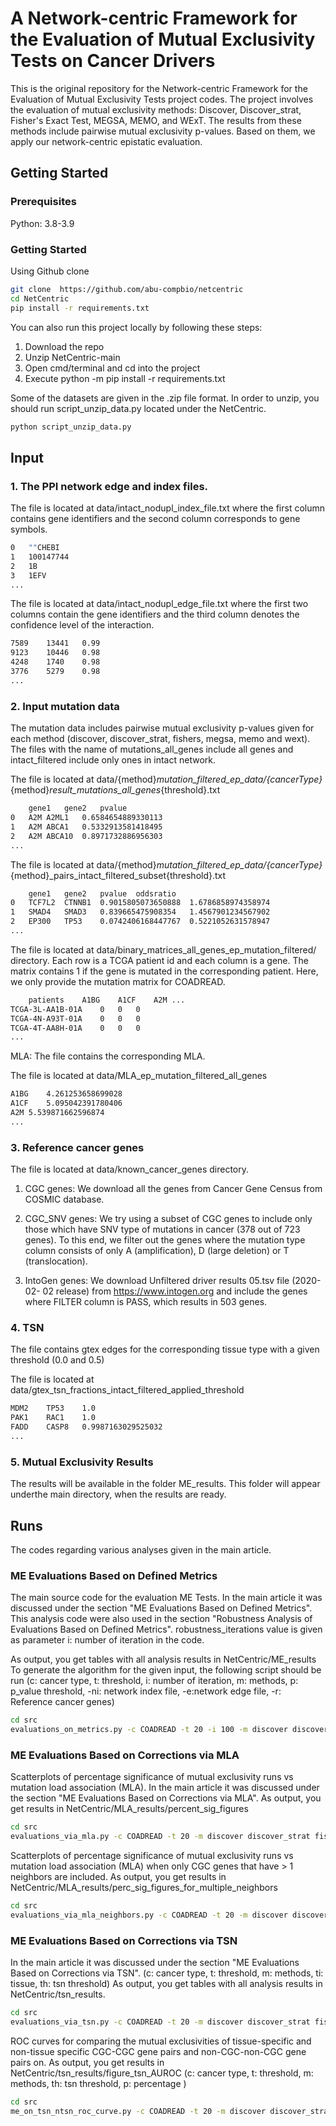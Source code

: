 # A Network-centric Framework for the Evaluation of Mutual Exclusivity Tests on Cancer Drivers

This is the original repository for the Network-centric Framework for the Evaluation of Mutual Exclusivity Tests project codes. The project involves the evaluation of mutual exclusivity methods: Discover, Discover_strat, Fisher's Exact Test, MEGSA, MEMO, and WExT. The results from these methods include pairwise mutual exclusivity p-values. Based on them, we apply our network-centric epistatic evaluation.


## Getting Started
### Prerequisites
Python: 3.8-3.9

### Getting Started

Using Github clone

```bash
git clone  https://github.com/abu-compbio/netcentric
cd NetCentric
pip install -r requirements.txt
```
You can also run this project locally by following these steps:
1. Download the repo
2. Unzip NetCentric-main
3. Open cmd/terminal and cd into the project
4. Execute python -m pip install -r requirements.txt

Some of the datasets are given in the .zip file format. In order to unzip, you should run script_unzip_data.py located under the NetCentric.

```bash
python script_unzip_data.py
```

## Input

### 1. The PPI network edge and index files. 

The file is located at data/intact_nodupl_index_file.txt where the first column contains gene identifiers and the second column corresponds to gene symbols.

```bash
0	""CHEBI
1	100147744
2	1B
3	1EFV
...
``` 
The file is located at data/intact_nodupl_edge_file.txt where the first two columns contain the gene identifiers and the third column denotes the confidence level of the interaction. 

```bash
7589	13441	0.99
9123	10446	0.98
4248	1740	0.98
3776	5279	0.98
...
``` 

### 2. Input mutation data

The mutation data includes pairwise mutual exclusivity p-values given for each method (discover, discover_strat, fishers, megsa, memo and wext).
The files with the name of mutations_all_genes include all genes and intact_filtered include only ones in intact network. 

The file is located at data/{method}_mutation_filtered_ep_data/{cancerType}_{method}_result_mutations_all_genes_{threshold}.txt
```bash
	gene1	gene2	pvalue
0	A2M	A2ML1	0.6584654889330113
1	A2M	ABCA1	0.5332913581418495
2	A2M	ABCA10	0.8971732886956303
...
``` 
The file is located at data/{method}_mutation_filtered_ep_data/{cancerType}_{method}_pairs_intact_filtered_subset{threshold}.txt

```bash
	gene1	gene2	pvalue	oddsratio
0	TCF7L2	CTNNB1	0.9015805073650888	1.6786858974358974
1	SMAD4	SMAD3	0.839665475908354	1.4567901234567902
2	EP300	TP53	0.0742406168447767	0.5221052631578947
...
``` 

The file is located at data/binary_matrices_all_genes_ep_mutation_filtered/ directory. Each row is a TCGA patient id and each column is a gene. The matrix contains 1 if the gene is mutated in the corresponding patient. Here, we only provide the mutation matrix  for COADREAD.

```bash
	patients	A1BG	A1CF	A2M ...
TCGA-3L-AA1B-01A	0	0	0
TCGA-4N-A93T-01A	0	0	0
TCGA-4T-AA8H-01A	0	0	0
...
``` 

MLA: The file contains the corresponding MLA.

The file is located at data/MLA_ep_mutation_filtered_all_genes

```bash
A1BG	4.261253658699028
A1CF	5.095042391780406
A2M	5.539871662596874
...
``` 

### 3. Reference cancer genes

The file is located at data/known_cancer_genes directory.

 1. CGC genes:
We download all the genes from Cancer Gene Census from COSMIC database.

 2. CGC_SNV genes:
We try using a subset of CGC genes to include only those which have SNV type of mutations in cancer (378 out of 723 genes). To this end, we filter out the genes where the mutation type column consists of only A (amplification), D (large deletion) or T (translocation). 

 3. IntoGen genes:
We download Unfiltered driver results 05.tsv file (2020-02- 02 release) from https://www.intogen.org and include the genes where FILTER column is PASS, which results in 503 genes.  


### 4. TSN

The file contains gtex edges for the corresponding tissue type with a given threshold (0.0 and 0.5)

The file is located at data/gtex_tsn_fractions_intact_filtered_applied_threshold

```bash
MDM2	TP53	1.0
PAK1	RAC1	1.0
FADD	CASP8	0.9987163029525032
...
``` 

### 5. Mutual Exclusivity Results

The results will be available in the folder ME_results. This folder will appear underthe main directory, when the results are ready.


## Runs

The codes regarding various analyses given in the main article.

### **ME Evaluations Based on Defined Metrics** 

The main source code for the evaluation ME Tests. In the main article it was discussed under the section "ME Evaluations Based on Defined Metrics".
This analysis code were also used in the section "Robustness Analysis of Evaluations Based on Defined Metrics". robustness_iterations value is given as parameter i: number of iteration in the code. 

As output, you get tables with all analysis results in NetCentric/ME_results
To generate the algorithm for the given input, the following script should be run 
(c: cancer type, t: threshold, i: number of iteration, m: methods, p: p_value threshold, -ni: network index file, -e:network edge file, -r: Reference cancer genes)

```bash
cd src
evaluations_on_metrics.py -c COADREAD -t 20 -i 100 -m discover discover_strat fishers megsa memo wext -p 0.05 -ni intact_nodupl_index_file.txt -e intact_nodupl_edge_file.txt -r Census_allFri_Apr_26_12_49_57_2019.tsv
``` 

### **ME Evaluations Based on Corrections via MLA**

Scatterplots of percentage significance of mutual exclusivity runs vs mutation load association (MLA). In the main article it was discussed under the section "ME Evaluations Based on Corrections via MLA". As output, you get results in NetCentric/MLA_results/percent_sig_figures

```bash
cd src
evaluations_via_mla.py -c COADREAD -t 20 -m discover discover_strat fishers megsa memo wext
```

Scatterplots of percentage significance of mutual exclusivity runs vs mutation load association (MLA) when only CGC genes that have > 1 neighbors are included.
As output, you get results in NetCentric/MLA_results/perc_sig_figures_for_multiple_neighbors

```bash
cd src
evaluations_via_mla_neighbors.py -c COADREAD -t 20 -m discover discover_strat fishers megsa memo wext
```

### **ME Evaluations Based on Corrections via TSN**

In the main article it was discussed under the section "ME Evaluations Based on Corrections via TSN".
(c: cancer type, t: threshold, m: methods, ti: tissue, th: tsn threshold)
As output, you get tables with all analysis results in NetCentric/tsn_results.

```bash
cd src
evaluations_via_tsn.py -c COADREAD -t 20 -m discover discover_strat fishers megsa memo wext -ti Colon -th 0.0
```

ROC curves for comparing the mutual exclusivities of tissue-specific and non-tissue specific CGC-CGC gene pairs and non-CGC-non-CGC gene pairs on.
As output, you get results in NetCentric/tsn_results/figure_tsn_AUROC
(c: cancer type, t: threshold, m: methods, th: tsn threshold, p: percentage )

```bash
cd src
me_on_tsn_ntsn_roc_curve.py -c COADREAD -t 20 -m discover discover_strat fishers megsa memo wext -th 0.0 -p 0.25

```

